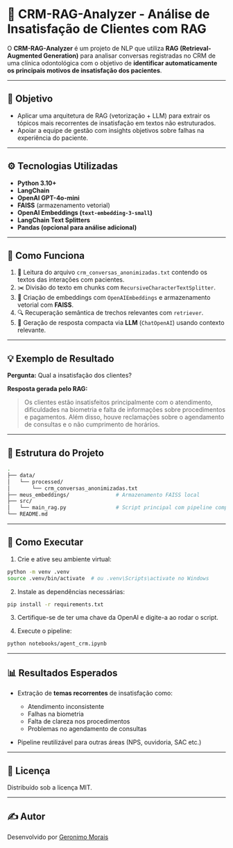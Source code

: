 # 🧠 CRM-RAG-Analyzer - Análise de Insatisfação de Clientes com RAG

O **CRM-RAG-Analyzer** é um projeto de NLP que utiliza **RAG (Retrieval-Augmented Generation)** para analisar conversas registradas no CRM de uma clínica odontológica com o objetivo de **identificar automaticamente os principais motivos de insatisfação dos pacientes**.

---

## 🎯 Objetivo

- Aplicar uma arquitetura de RAG (vetorização + LLM) para extrair os tópicos mais recorrentes de insatisfação em textos não estruturados.
- Apoiar a equipe de gestão com insights objetivos sobre falhas na experiência do paciente.

---

## ⚙️ Tecnologias Utilizadas

- **Python 3.10+**
- **LangChain**
- **OpenAI GPT-4o-mini**
- **FAISS** (armazenamento vetorial)
- **OpenAI Embeddings (`text-embedding-3-small`)**
- **LangChain Text Splitters**
- **Pandas (opcional para análise adicional)**

---

## 🧪 Como Funciona

1. 📁 Leitura do arquivo `crm_conversas_anonimizadas.txt` contendo os textos das interações com pacientes.
2. ✂️ Divisão do texto em chunks com `RecursiveCharacterTextSplitter`.
3. 🧠 Criação de embeddings com `OpenAIEmbeddings` e armazenamento vetorial com **FAISS**.
4. 🔍 Recuperação semântica de trechos relevantes com `retriever`.
5. 💬 Geração de resposta compacta via **LLM** (`ChatOpenAI`) usando contexto relevante.

---

## 💡 Exemplo de Resultado

**Pergunta:** Qual a insatisfação dos clientes?

**Resposta gerada pelo RAG:**
> Os clientes estão insatisfeitos principalmente com o atendimento, dificuldades na biometria e falta de informações sobre procedimentos e pagamentos. Além disso, houve reclamações sobre o agendamento de consultas e o não cumprimento de horários.

---

## 📂 Estrutura do Projeto

```bash
.
├── data/
│   └── processed/
│       └── crm_conversas_anonimizadas.txt
├── meus_embeddings/               # Armazenamento FAISS local
├── src/
│   └── main_rag.py                # Script principal com pipeline completo
└── README.md
````

---

## 🚀 Como Executar

1. Crie e ative seu ambiente virtual:

```bash
python -m venv .venv
source .venv/bin/activate  # ou .venv\Scripts\activate no Windows
```

2. Instale as dependências necessárias:

```bash
pip install -r requirements.txt
```

3. Certifique-se de ter uma chave da OpenAI e digite-a ao rodar o script.

4. Execute o pipeline:

```bash
python notebooks/agent_crm.ipynb
```

---

## 📊 Resultados Esperados

* Extração de **temas recorrentes** de insatisfação como:

  * Atendimento inconsistente
  * Falhas na biometria
  * Falta de clareza nos procedimentos
  * Problemas no agendamento de consultas
* Pipeline reutilizável para outras áreas (NPS, ouvidoria, SAC etc.)

---

## 📜 Licença

Distribuído sob a licença MIT.

---

## ✍️ Autor

Desenvolvido por [Geronimo Morais](https://www.linkedin.com/in/geronimoneto/)

```

